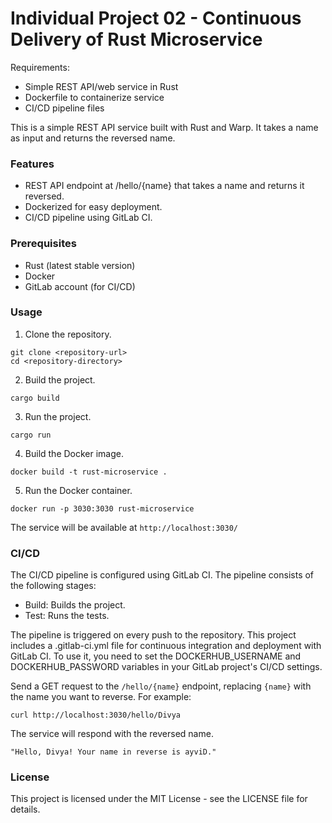 # Individual Project 02 - Continuous Delivery of Rust Microservice
 
Requirements:

-   Simple REST API/web service in Rust
-   Dockerfile to containerize service
-   CI/CD pipeline files

This is a simple REST API service built with Rust and Warp. It takes a name as input and returns the reversed name.

### Features
-   REST API endpoint at /hello/{name} that takes a name and returns it reversed.
-   Dockerized for easy deployment.
-   CI/CD pipeline using GitLab CI.

### Prerequisites
-   Rust (latest stable version)
-   Docker
-   GitLab account (for CI/CD)

### Usage
1.  Clone the repository.

```
git clone <repository-url>
cd <repository-directory>
```

2.  Build the project.

```
cargo build
```

3.  Run the project.

```
cargo run
```

4.  Build the Docker image.

```
docker build -t rust-microservice .
```

5.  Run the Docker container.

```
docker run -p 3030:3030 rust-microservice
```

The service will be available at `http://localhost:3030/`

### CI/CD
The CI/CD pipeline is configured using GitLab CI. The pipeline consists of the following stages:
-   Build: Builds the project.
-   Test: Runs the tests.

The pipeline is triggered on every push to the repository. This project includes a .gitlab-ci.yml file for continuous integration and deployment with GitLab CI. To use it, you need to set the DOCKERHUB_USERNAME and DOCKERHUB_PASSWORD variables in your GitLab project's CI/CD settings.

Send a GET request to the `/hello/{name}` endpoint, replacing `{name}` with the name you want to reverse. For example:

```
curl http://localhost:3030/hello/Divya
```

The service will respond with the reversed name.

```
"Hello, Divya! Your name in reverse is ayviD."
```

### License
This project is licensed under the MIT License - see the LICENSE file for details.